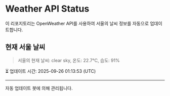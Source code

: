 
# Weather API Status

이 리포지토리는 OpenWeather API를 사용하여 서울의 날씨 정보를 자동으로 업데이트합니다.

## 현재 서울 날씨
> 서울의 현재 날씨: clear sky, 온도: 22.7°C, 습도: 91%

⏳ 업데이트 시간: 2025-09-26 01:13:53 (UTC)

---
자동 업데이트 봇에 의해 관리됩니다.
